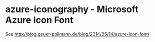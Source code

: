 azure-iconography - Microsoft Azure Icon Font
=================

See http://blog.geuer-pollmann.de/blog/2014/05/14/azure-icon-font/
